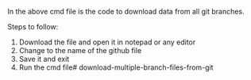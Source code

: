 In the above cmd file is the code to download data from all git branches.

Steps to follow:
1. Download the file and open it in notepad or any editor 
2. Change <repository name> to the name of the github file
3. Save it and exit
4. Run the cmd file# download-multiple-branch-files-from-git
